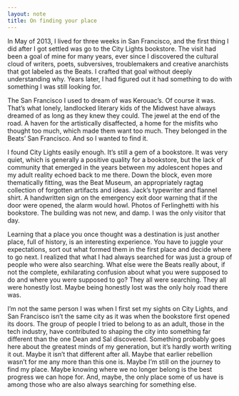 ```yaml
---
layout: note
title: On finding your place
---
```


In May of 2013, I lived for three weeks in San Francisco, and the first thing I did after I got settled was go to the City Lights bookstore. The visit had been a goal of mine for many years, ever since I discovered the cultural cloud of writers, poets, subversives, troublemakers and creative anarchists that got labeled as the Beats. I crafted that goal without deeply understanding why. Years later, I had figured out it had something to do with something I was still looking for. 
 
The San Francisco I used to dream of was Kerouac’s. Of course it was. That’s what lonely, landlocked literary kids of the Midwest have always dreamed of as long as they knew they could. The jewel at the end of the road. A haven for the artistically disaffected, a home for the misfits who thought too much, which made them want too much. They belonged in the Beats’ San Francisco. And so I wanted to find it.
 
I found City Lights easily enough. It’s still a gem of a bookstore. It was very quiet, which is generally a positive quality for a bookstore, but the lack of community that emerged in the years between my adolescent hopes and my adult reality echoed back to me there. Down the block, even more thematically fitting, was the Beat Museum, an appropriately ragtag collection of forgotten artifacts and ideas. Jack’s typewriter and flannel shirt. A handwritten sign on the emergency exit door warning that if the door were opened, the alarm would howl. Photos of Ferlinghetti with his bookstore. The building was not new, and damp. I was the only visitor that day.
 
Learning that a place you once thought was a destination is just another place, full of history, is an interesting experience. You have to juggle your expectations, sort out what formed them in the first place and decide where to go next. I realized that what I had always searched for was just a group of people who were also searching. What else were the Beats really about, if not the complete, exhilarating confusion about what you were supposed to do and where you were supposed to go? They all were searching. They all were honestly lost. Maybe being honestly lost was the only holy road there was.
 
I’m not the same person I was when I first set my sights on City Lights, and San Francisco isn’t the same city as it was when the bookstore first opened its doors. The group of people I tried to belong to as an adult, those in the tech industry, have contributed to shaping the city into something far different than the one Dean and Sal discovered. Something probably goes here about the greatest minds of my generation, but it’s hardly worth writing it out. Maybe it isn’t that different after all. Maybe that earlier rebellion wasn’t for me any more than this one is. Maybe I’m still on the journey to find my place. Maybe knowing where we no longer belong is the best progress we can hope for. And, maybe, the only place some of us have is among those who are also always searching for something else.
